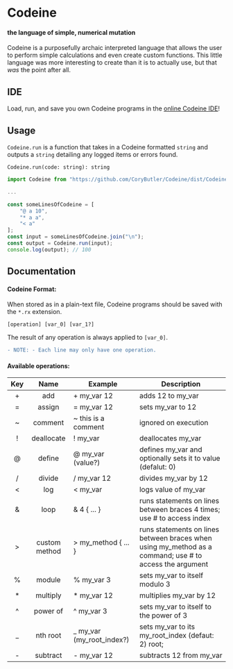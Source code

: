 # Codeine
#### the language of simple, numerical mutation

Codeine is a purposefully archaic interpreted language that allows the user to perform simple calculations and even create custom functions.  This little language was more interesting to create than it is to actually use, but that *was* the point after all.

## IDE
Load, run, and save you own Codeine programs in the [online Codeine IDE](https://corybutler.github.io/codeine_ide)!

## Usage
`Codeine.run` is a function that takes in a Codeine formatted `string` and outputs a `string` detailing any logged items or errors found.

`Codeine.run(code: string): string`

```js
import Codeine from "https://github.com/CoryButler/Codeine/dist/Codeine.js";

...

const someLinesOfCodeine = [
    "@ a 10",
    "* a a",
    "< a"
];
const input = someLinesOfCodeine.join("\n");
const output = Codeine.run(input);
console.log(output); // 100
```

## Documentation
#### Codeine Format:
When stored as in a plain-text file, Codeine programs should be saved with the `*.rx` extension. 

`[operation] [var_0] [var_1?]`

The result of any operation is always applied to `[var_0]`.

```diff
- NOTE: - Each line may only have one operation.
```

#### Available operations:
 | Key | Name | Example | Description | 
 | :-: | :-: | - | - | 
 | + | add | + my_var 12 | adds 12 to my_var | 
 | = | assign | = my_var 12 | sets my_var to 12 | 
 | \~ | comment | \~ this is a comment | ignored on execution | 
 | ! | deallocate | ! my_var | deallocates my_var | 
 | @ | define | @ my_var (value?) | defines my_var and optionally sets it to value (defalut: 0) | 
 | / | divide | / my_var 12 | divides my_var by 12 | 
 | < | log | < my_var | logs value of my_var | 
 | & | loop | & 4 { ... } | runs statements on lines between braces 4 times; use # to access index | 
 | > | custom method | > my_method { ... } | runs statements on lines between braces when using my_method as a command; use # to access the argument | 
 | % | module | % my_var 3 | sets my_var to itself modulo 3 | 
 | \* | multiply | \* my_var 12 | multiplies my_var by 12 | 
 | ^ | power of | ^ my_var 3 | sets my_var to itself to the power of 3 | 
 | _ | nth root | _ my_var (my_root_index?) | sets my_var to its my_root_index (defaut: 2) root; | 
 | - | subtract | - my_var 12 | subtracts 12 from my_var | 